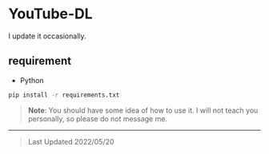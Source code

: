 # YouTube-DL
I update it occasionally.<br>

## requirement
- Python

```bash
pip install -r requirements.txt
```


> **Note**: You should have some idea of how to use it.
> I will not teach you personally, so please do not message me.

---
<blockquote>
Last Updated 2022/05/20
</blockquote>

